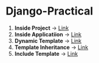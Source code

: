 # Django-Practical

1. **Inside Project** -> [Link](https://github.com/musarafhossain/Django-Practical/tree/main/6_Template/1_Inside_Project)
2. **Inside Applicatiion** -> [Link](https://github.com/musarafhossain/Django-Practical/tree/main/2_Inside_Application)
3. **Dynamic Template** -> [Link](https://github.com/musarafhossain/Django-Practical/tree/main/3_Dynamic_Template)
4. **Template Inheritance** -> [Link](https://github.com/musarafhossain/Django-Practical/tree/main/4_Template_Inheritance)
5. **Include Template** -> [Link](https://github.com/musarafhossain/Django-Practical/tree/main/5_Include_Template)